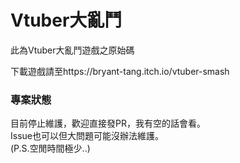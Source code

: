 # Vtuber大亂鬥
此為Vtuber大亂鬥遊戲之原始碼

下載遊戲請至https://bryant-tang.itch.io/vtuber-smash

### 專案狀態
目前停止維護，歡迎直接發PR，我有空的話會看。
<br>
Issue也可以但大問題可能沒辦法維護。
<br>
(P.S.空閒時間極少..)